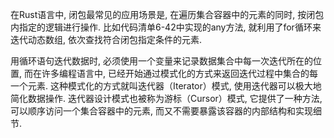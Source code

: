 
在Rust语言中, 闭包最常见的应用场景是, 在遍历集合容器中的元素的同时, 按闭包内指定的逻辑进行操作. 比如代码清单6-42中实现的any方法, 就利用了for循环来迭代动态数组, 依次查找符合闭包指定条件的元素. 

用循环语句迭代数据时, 必须使用一个变量来记录数据集合中每一次迭代所在的位置, 而在许多编程语言中, 已经开始通过模式化的方式来返回迭代过程中集合的每一个元素. 这种模式化的方式就叫迭代器（Iterator）模式, 使用迭代器可以极大地简化数据操作. 迭代器设计模式也被称为游标（Cursor）模式, 它提供了一种方法, 可以顺序访问一个集合容器中的元素, 而又不需要暴露该容器的内部结构和实现细节. 


